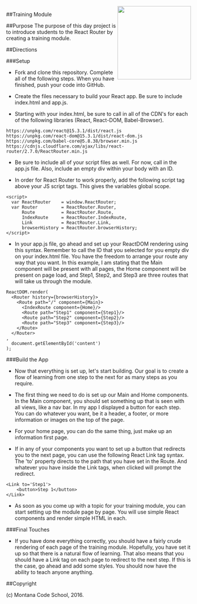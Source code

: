 <img src="http://montanacodeschool.com/wp-content/uploads/2015/06/MCS_LOGO_v1.png" width="200" align="right"/>

##Training Module

##Purpose
The purpose of this day project is to introduce students to the React Router by creating a training module.

##Directions

###Setup

* Fork and clone this repository. Complete all of the following steps. When you have finished, push your code into GitHub.

* Create the files necessary to build your React app. Be sure to include index.html and app.js.

* Starting with your index.html, be sure to call in all of the CDN's for each of the following libraries (React, React-DOM, Babel-Browser).
```
https://unpkg.com/react@15.3.1/dist/react.js
https://unpkg.com/react-dom@15.3.1/dist/react-dom.js
https://unpkg.com/babel-core@5.8.38/browser.min.js
https://cdnjs.cloudflare.com/ajax/libs/react-router/2.7.0/ReactRouter.min.js
```

* Be sure to include all of your script files as well. For now, call in the app.js file. Also, include an empty div within your body with an ID.

* In order for React Router to work properly, add the following script tag above your JS script tags. This gives the variables global scope.

```
<script>
  var ReactRouter    = window.ReactRouter;
  var Router         = ReactRouter.Router,
      Route          = ReactRouter.Route,
      IndexRoute     = ReactRouter.IndexRoute,
      Link           = ReactRouter.Link,
      browserHistory = ReactRouter.browserHistory;
</script>
```

* In your app.js file, go ahead and set up your ReactDOM rendering using this syntax. Remember to call the ID that you selected for you empty div on your index.html file. You have the freedom to arrange your route any way that you want. In this example, I am stating that the Main component will be present with all pages, the Home component will be present on page load, and Step1, Step2, and Step3 are three routes that will take us through the module.

```
ReactDOM.render(
  <Router history={browserHistory}>
    <Route path="/" component={Main}>
      <IndexRoute component={Home}/>
      <Route path="Step1" component={Step1}/>
      <Route path="Step2" component={Step2}/>
      <Route path="Step3" component={Step3}/>
    </Route>
  </Router>
,
  document.getElementById('content')
);
```

###Build the App

* Now that everything is set up, let's start building. Our goal is to create a flow of learning from one step to the next for as many steps as you require.

* The first thing we need to do is set up our Main and Home components. In the Main component, you should set something up that is seen with all views, like a nav bar. In my app I displayed a button for each step. You can do whatever you want, be it a header, a footer, or more information or images on the top of the page.

* For your home page, you can do the same thing, just make up an information first page.

* If in any of your components you want to set up a button that redirects you to the next page, you can use the following React Link tag syntax. The 'to' property directs to the path that you have set in the Route. And whatever you have inside the Link tags, when clicked will prompt the redirect.

```
<Link to='Step1'>
    <button>Step 1</button>
</Link>
```

* As soon as you come up with a topic for your training module, you can start setting up the module page by page. You will use simple React components and render simple HTML in each.

###Final Touches

* If you have done everything correctly, you should have a fairly crude rendering of each page of the training module. Hopefully, you have set it up so that there is a natural flow of learning. That also means that you should have a Link tag on each page to redirect to the next step. If this is the case, go ahead and add some styles. You should now have the ability to teach anyone anything.

##Copyright

(c) Montana Code School, 2016.

